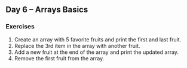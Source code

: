 ## Day 6 – Arrays Basics

### Exercises
1. Create an array with 5 favorite fruits and print the first and last fruit.
2. Replace the 3rd item in the array with another fruit.
3. Add a new fruit at the end of the array and print the updated array.
4. Remove the first fruit from the array.
